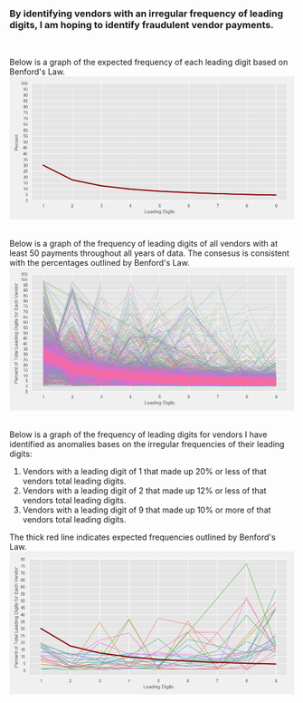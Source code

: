 
### By identifying vendors with an irregular frequency of leading digits, I am hoping to identify fraudulent vendor payments.
<br/>

Below is a graph of the expected frequency of each leading digit based on Benford's Law.
![](https://github.com/mrkjhsn/City-of-Phoenix-Vendor-Payments/blob/master/visualizations/benfords_law.png)
<br/>
<br/>

Below is a graph of the frequency of leading digits of all vendors with at least 50 payments throughout all years of data.  The consesus is consistent with the percentages outlined by Benford's Law.
![](https://github.com/mrkjhsn/City-of-Phoenix-Vendor-Payments/blob/master/visualizations/leading_digit_frequencies_for_vendors_with_at_least_50_payments.png)
<br/>
<br/>

Below is a graph of the frequency of leading digits for vendors I have identified as anomalies bases on the irregular frequencies of their leading digits:
1. Vendors with a leading digit of 1 that made up 20% or less of that vendors total leading digits.
1. Vendors with a leading digit of 2 that made up 12% or less of that vendors total leading digits.
1. Vendors with a leading digit of 9 that made up 10% or more of that vendors total leading digits.

The thick red line indicates expected frequencies outlined by Benford's Law.
![](https://github.com/mrkjhsn/City-of-Phoenix-Vendor-Payments/blob/master/visualizations/Anomaly%20Vendors%20Based%20on%20Benford's%20Law.png)
<br/>
<br/>
